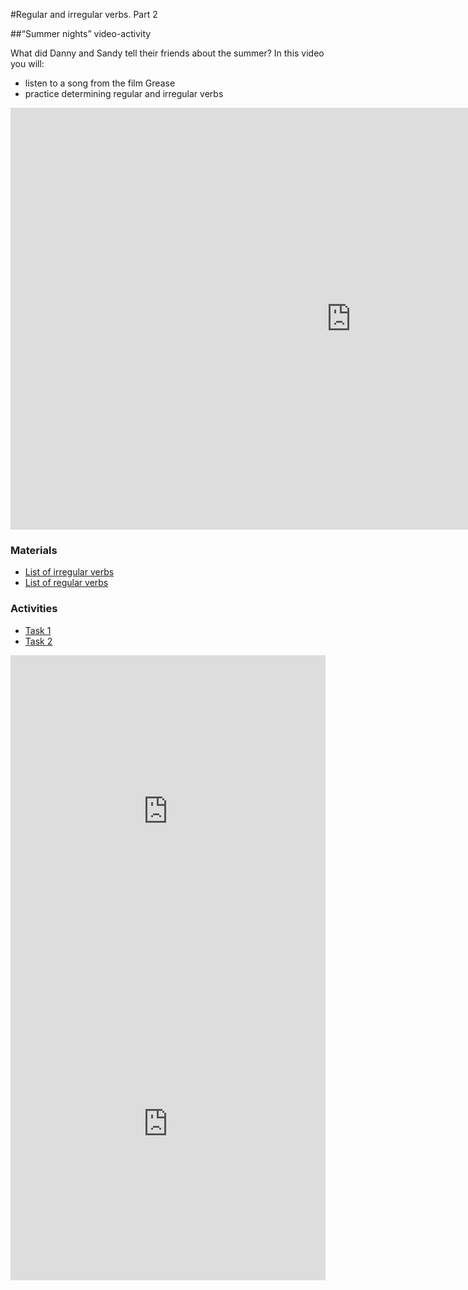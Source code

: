 #Regular and irregular verbs. Part 2

##“Summer nights” video-activity

What did Danny and Sandy tell their friends about the summer? In this video you will:
- listen to a song from the film Grease
- practice determining regular and irregular verbs

<iframe src="https://h5p.org/h5p/embed/265602" width="1090" height="675" frameborder="0" allowfullscreen="allowfullscreen"></iframe><script src="https://h5p.org/sites/all/modules/h5p/library/js/h5p-resizer.js" charset="UTF-8"></script>

### Materials

- <a href="https://english2.ed-era.com/2/tablitsya_nepravilnih_diesliv.html">List of irregular verbs</a>
- <a href="https://english2.ed-era.com/2/tablitsya_pravilnih_diesliv.html">List of regular verbs</a>

### Activities

<div>
  <!-- Nav tabs -->
  <ul class="nav nav-tabs" role="tablist">
    <li role="presentation" class="active"><a href="#home" aria-controls="home" role="tab" data-toggle="tab">Task 1</a></li>
    <li role="presentation"><a href="#menu1" aria-controls="menu1" role="tab" data-toggle="tab">Task 2</a></li>
  </ul>
  <!-- Tab panes -->
  <div class="tab-content">
    <div role="tabpanel" class="tab-pane active" id="home">
<iframe src="https://learningapps.org/watch?v=p8abwmcut18" style="border:0px;width:100%;height:500px" webkitallowfullscreen="true" mozallowfullscreen="true"></iframe>
    </div>
    <div role="tabpanel" class="tab-pane" id="menu1">
<iframe src="https://learningapps.org/watch?v=pqfsstu5n18" style="border:0px;width:100%;height:500px" webkitallowfullscreen="true" mozallowfullscreen="true"></iframe>
  </div>
</div>
</div>